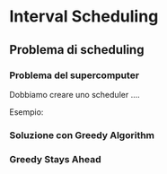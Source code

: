 # Interval Scheduling

## Problema di scheduling

### Problema del supercomputer

Dobbiamo creare uno scheduler ....

Esempio:

### Soluzione con Greedy Algorithm

### Greedy Stays Ahead